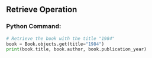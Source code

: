 ## Retrieve Operation

### Python Command:

```python
# Retrieve the book with the title "1984"
book = Book.objects.get(title="1984")
print(book.title, book.author, book.publication_year)
